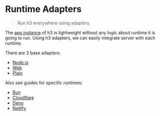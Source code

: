 # Runtime Adapters

> Run h3 everywhere using adapters.

The [app instance](/guide/app) of h3 is lightweight without any logic about runtime it is going to run.
Using h3 adapters, we can easily integrate server with each runtime.

There are 3 base adapters:

- [Node.js](/adapters/node)
- [Web](/adapters/web)
- [Plain](/adapters/plain)

Also see guides for specific runtimes:

- [Bun](/adapters/bun)
- [Cloudflare](/adapters/cloudflare)
- [Deno](/adapters/deno)
- [Netlify](/adapters/netlify)
